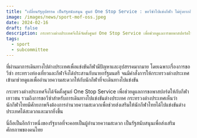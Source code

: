 ```yaml
---
title: "เปลี่ยนรัฐอุปสรรค เป็นรัฐสนับสนุน ศูนย์ One Stop Service : ขอวีซ่าไปแข่งกีฬา ไม่ยุ่งยากอีกต่อไป!"
image: /images/news/sport-mof-oss.jpeg
date: 2024-02-16
draft: false
description: กระทรวงต่างประเทศจึงได้จัดตั้งศูนย์ One Stop Service เพื่อช่วยดูแลการขอพาสปอร์ตให้กับกีฬาเยาวชน รวมถึงการขอวีซ่าสำหรับการเดินทางไปแข่งขันต่างประเทศ กระทรวงต่างประเทศเห็นว่านักกีฬาไทยมีศักยภาพจึงต้องการอำนวยความสะดวกเพื่อช่วยส่งเสริมให้นักกีฬาไทยได้ไปแข่งขันต่างประเทศได้สะดวกและมากยิ่งขึ้น
tags:
  - sport
  - subcommittee
---
```


ที่ผ่านมาการเดินทางไปต่างประเทศเพื่อแข่งขันกีฬามีปัญหาและอุปสรรคมากมาย โดยเฉพาะเรื่องการขอวีซ่า กระทรวงท่องเที่ยวและกีฬาจึงได้ประสานกับนายกรัฐมนตรี จนมีคำสั่งการให้กระทรวงต่างประเทศเข้ามาช่วยดูแลเพื่ออำนวยความสะดวกให้กับนักกีฬาที่จะเดินทางไปแข่งขัน

กระทรวงต่างประเทศจึงได้จัดตั้งศูนย์ One Stop Service เพื่อช่วยดูแลการขอพาสปอร์ตให้กับกีฬาเยาวชน รวมถึงการขอวีซ่าสำหรับการเดินทางไปแข่งขันต่างประเทศ กระทรวงต่างประเทศเห็นว่านักกีฬาไทยมีศักยภาพจึงต้องการอำนวยความสะดวกเพื่อช่วยส่งเสริมให้นักกีฬาไทยได้ไปแข่งขันต่างประเทศได้สะดวกและมากยิ่งขึ้น

นี่ถือเป็นอีกก้าวหนึ่งของรัฐบาลที่จะคอยเป็นผู้อำนวยความสะดวก เป็นรัฐสนับสนุนเพื่อส่งเสริมศักยภาพของคนไทย
